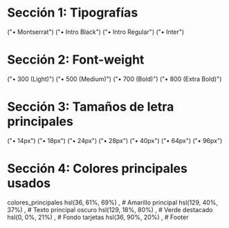 # Sección 1: Tipografías
("• Montserrat")
("• Intro Black")
("• Intro Regular")
("• Inter")

# Sección 2: Font-weight
("• 300 (Light)")
("• 500 (Medium)")
("• 700 (Bold)")
("• 800 (Extra Bold)")

# Sección 3: Tamaños de letra principales
("• 14px")
("• 18px")
("• 24px")
("• 28px")
("• 40px")
("• 64px")
("• 96px")

# Sección 4: Colores principales usados

colores_principales 
    hsl(36, 61%, 69%) ,  # Amarillo principal
    hsl(129, 40%, 37%) ,  # Texto principal oscuro
    hsl(129, 18%, 80%) ,  # Verde destacado
    hsl(0, 0%, 21%) ,  # Fondo tarjetas
    hsl(36, 90%, 20%) ,  # Footer
